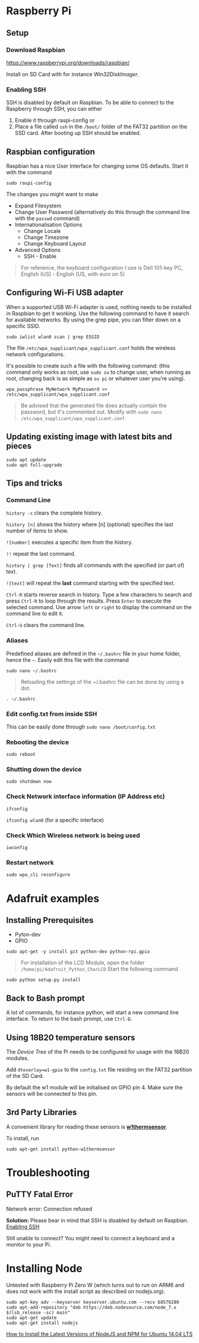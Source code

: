 # Raspberry Pi

## Setup

### Download Raspbian
https://www.raspberrypi.org/downloads/raspbian/

Install on SD Card with for instance *Win32DiskImager*.

### Enabling SSH
SSH is disabled by default on Raspbian. To be able to connect to the Raspberry through SSH, you can either

1. Enable it through raspi-config or
2. Place a file called `ssh` in the `/boot/` folder of the FAT32 partition on the SSD card. After booting up SSH should be enabled.

## Raspbian configuration
Raspbian has a nice User Interface for changing some OS defaults.
Start it with the command

`sudo raspi-config`

The changes you might want to make

* Expand Filesystem
* Change User Password (alternatively do this through the command line with the `passwd` command)
* Internationalisation Options
    * Change Locale
    * Change Timezone
    * Change Keyboard Layout
* Advanced Options
    * SSH - Enable

> For reference, the keyboard configuration I use is 
Dell 101-key PC, English (US) - English (US, with euro on 5)

## Configuring Wi-Fi USB adapter
When a supported USB Wi-Fi adapter is used, nothing needs to be installed in Raspbian to get it working.
Use the following command to have it search for available networks.
By using the grep pipe, you can filter down on a specific SSID.

`sudo iwlist wlan0 scan | grep ESSID`

The file `/etc/wpa_supplicant/wpa_supplicant.conf` holds the wireless network configurations.

It's possible to create such a file with the following command:
(this command only works as root, use `sudo su` to change user, when running as root, changing back is as simple as `su pi` or whatever user you're using).

`wpa_passphrase MyNetwork MyPassword >> /etc/wpa_supplicant/wpa_supplicant.conf`

> Be advised that the generated file does actually contain the password, but it's commented out. Modify with `sudo nano /etc/wpa_supplicant/wpa_supplicant.conf`.

## Updating existing image with latest bits and pieces
```
sudo apt update
sudo apt full-upgrade
```

## Tips and tricks

### Command Line
`history -c` clears the complete history.

`history [n]` shows the history where [n] (optional) specifies the last number of items to show.

`![number]` executes a specific item from the history.

`!!` repeat the last command.

`history | grep [Text]` finds all commands with the specified (or part of) text.

`![text]` will repeat the **last** command starting with the specified text.

`Ctrl-R` starts reverse search in history. Type a few characters to search and press `Ctrl-R` to loop through the results. Press `Enter` to execute the selected command. Use arrow `left` or `right` to display the command on the command line to edit it.

`Ctrl-U` clears the command line.

### Aliases
Predefined aliases are defined in the `~/.bashrc` file in your home folder, hence the `~`.
Easily edit this file with the command

`sudo nano ~/.bashrc`

> Reloading the settings of the ~/.bashrc file can be done by using a dot.

`. ~/.bashrc`

### Edit config.txt from inside SSH
This can be easily done through `sudo nano /boot/config.txt`

### Rebooting the device
`sudo reboot`

### Shutting down the device
`sudo shutdown now`

### Check Network interface information (IP Address etc)
`ifconfig`

`ifconfig wlan0` (for a specific interface)

### Check Which Wireless network is being used
`iwconfig`

### Restart network
`sudo wpa_cli reconfigure`

# Adafruit examples

## Installing Prerequisites

* Pyton-dev
* GPIO

`sudo apt-get -y install git python-dev python-rpi.gpio`

> For installation of the LCD Module, open the folder
 `/home/pi/Adafruit_Python_CharLCD`
 Start the following command

`sudo python setup.py install` 

## Back to Bash prompt

A lot of commands, for instance python, will start a new command line interface. To return to the bash prompt, use `Ctrl-D`.

## Using 18B20 temperature sensors
The *Device Tree* of the Pi needs to be configured for usage with the 18B20 modules.  

Add `dtoverlay=w1-gpio` to the `config.txt` file residing on the FAT32 partition of the SD Card.

By default the w1 module will be initialised on GPIO pin 4. Make sure the sensors will be connected to this pin.

## 3rd Party Libraries
A convenient library for reading these sensors is [**w1thermsensor**](https://github.com/timofurrer/w1thermsensor).

To install, run

`sudo apt-get install python-w1thermsensor`

# Troubleshooting

## PuTTY Fatal Error
Network error: Connection refused

**Solution:** Please bear in mind that SSH is disabled by default on Raspbian. [Enabling SSH](#enabling-ssh)

Still unable to connect? You might need to connect a keyboard and a monitor to your Pi.

# Installing Node

Untested with Raspberry Pi Zero W (which turns out to run on ARM6 and does not work with the install script as described on nodejs.org).

```
sudo apt-key adv --keyserver keyserver.ubuntu.com --recv 68576280
sudo apt-add-repository "deb https://deb.nodesource.com/node_7.x $(lsb_release -sc) main"
sudo apt-get update
sudo apt-get install nodejs
```
[How to Install the Latest Versions of NodeJS and NPM for Ubuntu 14.04 LTS](http://askubuntu.com/questions/594656/how-to-install-the-latest-versions-of-nodejs-and-npm-for-ubuntu-14-04-lts)
